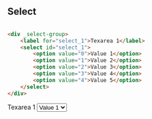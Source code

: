 ## Select

```html

<div _select-group>
    <label for="select_1">Texarea 1</label>
    <select id="select_1">
        <option value="0">Value 1</option>
        <option value="1">Value 2</option>
        <option value="2">Value 3</option>
        <option value="3">Value 4</option>
        <option value="4">Value 5</option>
    </select>
</div>
```

<div _row _justify="center">
    <div _col="6">
        <div _select-group>
            <label for="select_1">Texarea 1</label>
            <select id="select_1">
                <option value="0">Value 1</option>
                <option value="1">Value 2</option>
                <option value="2">Value 3</option>
                <option value="3">Value 4</option>
                <option value="4">Value 5</option>
            </select>
        </div>
    </div>
</div>